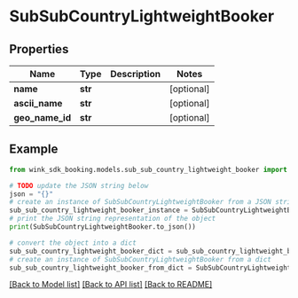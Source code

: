 # SubSubCountryLightweightBooker


## Properties

Name | Type | Description | Notes
------------ | ------------- | ------------- | -------------
**name** | **str** |  | [optional] 
**ascii_name** | **str** |  | [optional] 
**geo_name_id** | **str** |  | [optional] 

## Example

```python
from wink_sdk_booking.models.sub_sub_country_lightweight_booker import SubSubCountryLightweightBooker

# TODO update the JSON string below
json = "{}"
# create an instance of SubSubCountryLightweightBooker from a JSON string
sub_sub_country_lightweight_booker_instance = SubSubCountryLightweightBooker.from_json(json)
# print the JSON string representation of the object
print(SubSubCountryLightweightBooker.to_json())

# convert the object into a dict
sub_sub_country_lightweight_booker_dict = sub_sub_country_lightweight_booker_instance.to_dict()
# create an instance of SubSubCountryLightweightBooker from a dict
sub_sub_country_lightweight_booker_from_dict = SubSubCountryLightweightBooker.from_dict(sub_sub_country_lightweight_booker_dict)
```
[[Back to Model list]](../README.md#documentation-for-models) [[Back to API list]](../README.md#documentation-for-api-endpoints) [[Back to README]](../README.md)


